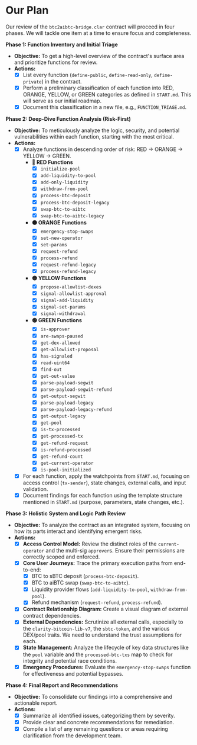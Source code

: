 # Our Plan

Our review of the `btc2aibtc-bridge.clar` contract will proceed in four phases. We will tackle one item at a time to ensure focus and completeness.

**Phase 1: Function Inventory and Initial Triage**

*   **Objective:** To get a high-level overview of the contract's surface area and prioritize functions for review.
*   **Actions:**
    - [x] List every function (`define-public`, `define-read-only`, `define-private`) in the contract.
    - [x] Perform a preliminary classification of each function into RED, ORANGE, YELLOW, or GREEN categories as defined in `START.md`. This will serve as our initial roadmap.
    - [x] Document this classification in a new file, e.g., `FUNCTION_TRIAGE.md`.

**Phase 2: Deep-Dive Function Analysis (Risk-First)**

*   **Objective:** To meticulously analyze the logic, security, and potential vulnerabilities within each function, starting with the most critical.
*   **Actions:**
    - [x] Analyze functions in descending order of risk: RED -> ORANGE -> YELLOW -> GREEN.
      - **🔴 RED Functions**
        - [x] `initialize-pool`
        - [x] `add-liquidity-to-pool`
        - [x] `add-only-liquidity`
        - [x] `withdraw-from-pool`
        - [x] `process-btc-deposit`
        - [x] `process-btc-deposit-legacy`
        - [x] `swap-btc-to-aibtc`
        - [x] `swap-btc-to-aibtc-legacy`
      - **🟠 ORANGE Functions**
        - [x] `emergency-stop-swaps`
        - [x] `set-new-operator`
        - [x] `set-params`
        - [x] `request-refund`
        - [x] `process-refund`
        - [x] `request-refund-legacy`
        - [x] `process-refund-legacy`
      - **🟡 YELLOW Functions**
        - [x] `propose-allowlist-dexes`
        - [x] `signal-allowlist-approval`
        - [x] `signal-add-liquidity`
        - [x] `signal-set-params`
        - [x] `signal-withdrawal`
      - **🟢 GREEN Functions**
        - [x] `is-approver`
        - [x] `are-swaps-paused`
        - [x] `get-dex-allowed`
        - [x] `get-allowlist-proposal`
        - [x] `has-signaled`
        - [x] `read-uint64`
        - [x] `find-out`
        - [x] `get-out-value`
        - [x] `parse-payload-segwit`
        - [x] `parse-payload-segwit-refund`
        - [x] `get-output-segwit`
        - [x] `parse-payload-legacy`
        - [x] `parse-payload-legacy-refund`
        - [x] `get-output-legacy`
        - [x] `get-pool`
        - [x] `is-tx-processed`
        - [x] `get-processed-tx`
        - [x] `get-refund-request`
        - [x] `is-refund-processed`
        - [x] `get-refund-count`
        - [x] `get-current-operator`
        - [x] `is-pool-initialized`
    - [x] For each function, apply the watchpoints from `START.md`, focusing on access control (`tx-sender`), state changes, external calls, and input validation.
    - [x] Document findings for each function using the template structure mentioned in `START.md` (purpose, parameters, state changes, etc.).

**Phase 3: Holistic System and Logic Path Review**

*   **Objective:** To analyze the contract as an integrated system, focusing on how its parts interact and identifying emergent risks.
*   **Actions:**
    - [x] **Access Control Model:** Review the distinct roles of the `current-operator` and the multi-sig `approver`s. Ensure their permissions are correctly scoped and enforced.
    - [x] **Core User Journeys:** Trace the primary execution paths from end-to-end:
        - [x] BTC to sBTC deposit (`process-btc-deposit`).
        - [x] BTC to aiBTC swap (`swap-btc-to-aibtc`).
        - [x] Liquidity provider flows (`add-liquidity-to-pool`, `withdraw-from-pool`).
        - [x] Refund mechanism (`request-refund`, `process-refund`).
    - [x] **Contract Relationship Diagram:** Create a visual diagram of external contract dependencies.
    - [x] **External Dependencies:** Scrutinize all external calls, especially to the `clarity-bitcoin-lib-v7`, the `sbtc-token`, and the various DEX/pool traits. We need to understand the trust assumptions for each.
    - [x] **State Management:** Analyze the lifecycle of key data structures like the `pool` variable and the `processed-btc-txs` map to check for integrity and potential race conditions.
    - [x] **Emergency Procedures:** Evaluate the `emergency-stop-swaps` function for effectiveness and potential bypasses.

**Phase 4: Final Report and Recommendations**

*   **Objective:** To consolidate our findings into a comprehensive and actionable report.
*   **Actions:**
    - [x] Summarize all identified issues, categorizing them by severity.
    - [x] Provide clear and concrete recommendations for remediation.
    - [x] Compile a list of any remaining questions or areas requiring clarification from the development team.
